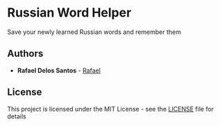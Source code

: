 # Russian Word Helper

Save your newly learned Russian words and remember them


## Authors

* **Rafael Delos Santos** - [Rafael](https://github.com/rafaelph)

## License

This project is licensed under the MIT License - see the [LICENSE](LICENSE) file for details